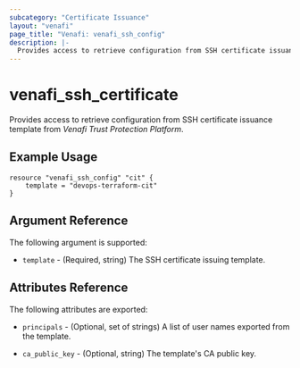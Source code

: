 ```yaml
---
subcategory: "Certificate Issuance"
layout: "venafi"
page_title: "Venafi: venafi_ssh_config"
description: |-
  Provides access to retrieve configuration from SSH certificate issuance template from Venafi Trust Protection Platform.
---
```


# venafi_ssh_certificate

Provides access to retrieve configuration from SSH certificate issuance template from *Venafi Trust Protection Platform*.

## Example Usage

```hcl
resource "venafi_ssh_config" "cit" {
    template = "devops-terraform-cit"
}
```

## Argument Reference

The following argument is supported:

* `template` - (Required, string) The SSH certificate issuing template.


## Attributes Reference

The following attributes are exported:

* `principals` - (Optional, set of strings) A list of user names exported from the template.

* `ca_public_key` - (Optional, string) The template's CA public key.

